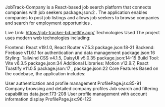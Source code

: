 JobTrack-Company is a React-based job search platform that connects companies with job seekers package.json:2 . The application enables companies to post job listings and allows job seekers to browse companies and search for employment opportunities .

Live Link: https://job-tracker-bd.netlify.app/
Technologies Used
The project uses modern web technologies including:

Frontend: React v19.1.0, React Router v7.5.3 package.json:18-21
Backend: Firebase v11.6.1 for authentication and data management package.json:16
Styling: Tailwind CSS v4.1.5, DaisyUI v5.0.35 package.json:14-15
Build Tool: Vite v6.3.5 package.json:34
Additional Libraries: Motion v12.9.7, React Toastify v11.0.5 package.json:17 , package.json:22
Core Features
Based on the codebase, the application includes:

User authentication and profile management ProfilePage.jsx:85-91
Company browsing and detailed company profiles
Job search and filtering capabilities data.json:173-208
User profile management with account information display ProfilePage.jsx:96-122
